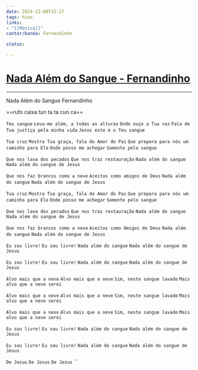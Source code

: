 ```yaml
---
date: 2024-12-08T15:17
tags: hino
links: 
- "[[Música]]"
cantor/banda: Fernandinho

status: 

---
```

# [Nada Além do Sangue - Fernandinho](https://www.youtube.com/watch?v=WhVtdWdST44)
---
Nada Além do Sangue
Fernandinho

==rufo caixa tun ta ta cun ca==

`Teu sangue`
`Leva-me além, a todas as alturas`
`Onde ouço a Tua voz`
`Fala de Tua justiça pela minha vida`
`Jesus este é o Teu sangue`

`Tua cruz`
`Mostra Tua graça, fala do Amor do Pai`
`Que prepara para nós um caminho para Ele`
`Onde posso me achegar`
`Somente pelo sangue`

`Que nos lava dos pecados`
`Que nos traz restauração`
`Nada além do sangue`
`Nada além do sangue de Jesus`

`Que nos faz brancos como a neve`
`Aceitos como amigos de Deus`
`Nada além do sangue`
`Nada além do sangue de Jesus`

`Tua cruz`
`Mostra Tua graça, fala do Amor do Pai`
`Que prepara para nós um caminho para Ele`
`Onde posso me achegar`
`Somente pelo sangue`

`Que nos lava dos pecados`
`Que nos traz restauração`
`Nada além do sangue`
`Nada além do sangue de Jesus`

`Que nos faz brancos como a neve`
`Aceitos como Amigos de Deus`
`Nada além do sangue`
`Nada além do sangue de Jesus`

`Eu sou livre!`
`Eu sou livre!`
`Nada além do sangue`
`Nada além do sangue de Jesus`

`Eu sou livre!`
`Eu sou livre!`
`Nada além do sangue`
`Nada além do sangue de Jesus`

`Alvo mais que a neve`
`Alvo mais que a neve`
`Sim, neste sangue lavado`
`Mais alvo que a neve serei`

`Alvo mais que a neve`
`Alvo mais que a neve`
`Sim, neste sangue lavado`
`Mais alvo que a neve serei`

`Alvo mais que a neve`
`Alvo mais que a neve`
`Sim, neste sangue lavado`
`Mais alvo que a neve serei`

`Eu sou livre!`
`Eu sou livre!`
`Nada além do sangue`
`Nada além do sangue de Jesus`

`Eu sou livre!`
`Eu sou livre!`
`Nada além do sangue`
`Nada além do sangue de Jesus`

`De Jesus`
`De Jesus`
`De Jesus`
``